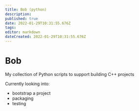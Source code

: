 ```yaml
---
title: Bob (python)
description: 
published: true
date: 2022-01-29T10:31:55.676Z
tags: 
editor: markdown
dateCreated: 2022-01-29T10:31:55.676Z
---
```


# Bob

My collection of Python scripts to support building C++ projects


Currently looking into:
* bootstrap a project
* packaging
* testing

